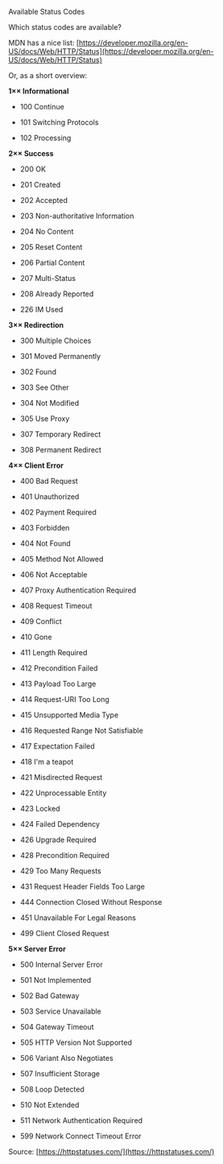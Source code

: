 Available Status Codes

Which status codes are available? 

MDN has a nice list: [https://developer.mozilla.org/en-US/docs/Web/HTTP/Status](https://developer.mozilla.org/en-US/docs/Web/HTTP/Status)

Or, as a short overview:

**1×× Informational**

-   100 Continue
    
-   101 Switching Protocols
    
-   102 Processing
    

**2×× Success**

-   200 OK
    
-   201 Created
    
-   202 Accepted
    
-   203 Non-authoritative Information
    
-   204 No Content
    
-   205 Reset Content
    
-   206 Partial Content
    
-   207 Multi-Status
    
-   208 Already Reported
    
-   226 IM Used
    

**3×× Redirection**

-   300 Multiple Choices
    
-   301 Moved Permanently
    
-   302 Found
    
-   303 See Other
    
-   304 Not Modified
    
-   305 Use Proxy
    
-   307 Temporary Redirect
    
-   308 Permanent Redirect
    

**4×× Client Error**

-   400 Bad Request
    
-   401 Unauthorized
    
-   402 Payment Required
    
-   403 Forbidden
    
-   404 Not Found
    
-   405 Method Not Allowed
    
-   406 Not Acceptable
    
-   407 Proxy Authentication Required
    
-   408 Request Timeout
    
-   409 Conflict
    
-   410 Gone
    
-   411 Length Required
    
-   412 Precondition Failed
    
-   413 Payload Too Large
    
-   414 Request-URI Too Long
    
-   415 Unsupported Media Type
    
-   416 Requested Range Not Satisfiable
    
-   417 Expectation Failed
    
-   418 I'm a teapot
    
-   421 Misdirected Request
    
-   422 Unprocessable Entity
    
-   423 Locked
    
-   424 Failed Dependency
    
-   426 Upgrade Required
    
-   428 Precondition Required
    
-   429 Too Many Requests
    
-   431 Request Header Fields Too Large
    
-   444 Connection Closed Without Response
    
-   451 Unavailable For Legal Reasons
    
-   499 Client Closed Request
    

**5×× Server Error**

-   500 Internal Server Error
    
-   501 Not Implemented
    
-   502 Bad Gateway
    
-   503 Service Unavailable
    
-   504 Gateway Timeout
    
-   505 HTTP Version Not Supported
    
-   506 Variant Also Negotiates
    
-   507 Insufficient Storage
    
-   508 Loop Detected
    
-   510 Not Extended
    
-   511 Network Authentication Required
    
-   599 Network Connect Timeout Error
    

Source: [https://httpstatuses.com/](https://httpstatuses.com/)